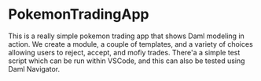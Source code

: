 # PokemonTradingApp

This is a really simple pokemon trading app that shows Daml modeling in action. We create a module, a couple of templates, and a variety of choices allowing users to reject, accept, and mofiy trades. There'a a simple test script which can be run within VSCode, and this can also be tested using Daml Navigator. 
